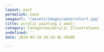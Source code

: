 ```yaml
---
layout: post
permalink: none
imageurl: "/assets/images/watercolor3.jpg"
title: acrylic painting 2 small
category: Categories/Acrylic Illustrations
undefined: ''
date: 2019-03-19 14:16:16 +0100

---
```

